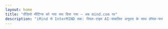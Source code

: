 ```yaml
---
layout: home
title: "वीडियो मीटिंग्स को नया रूप दिया गया — अब mind.com पर"
description: "iMind से InterMIND तक: रियल-टाइम AI-संचालित अनुवाद के साथ वॉयस-फर्स्ट वीडियो कॉल्स।"
---
```


<HeroSection
  title="वीडियो मीटिंग्स को नया रूप दिया गया <br>— अब **mind.com** पर"
  text="iMind से InterMIND तक: लाइव स्पीच ट्रांसलेशन के साथ वॉयस-फर्स्ट वीडियो कॉल्स।">
<NavButton buttonLabel="और जानें" buttonClass="brand" to="/" />
<NavButton buttonLabel="असिस्टेंट" buttonClass="alt" to="/chat" eventName="chat_assistant" />
</HeroSection>

<br>
<VideoPlayer src="/promo/demo-en-mx.mp4" />